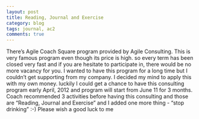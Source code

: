 ```yaml
---
layout: post
title: Reading, Journal and Exercise
category: blog
tags: journal, ac2
comments: true
---
```


There’s Agile Coach Square program provided by Agile Consulting. This is very famous program even though its price is high. so every term has been closed very fast and if you are hesitate to participate in, there would be no more vacancy for you.
I wanted to have this program for a long time but I couldn’t get supporting from my company. I decided my mind to apply this with my own money. luckily I could get a chance to have this consulting program early April, 2012 and program will start from June 11 for 3 months.
Coach recommended 3 activities before having this consulting and those are “Reading, Journal and Exercise” and I added one more thing - “stop drinking” :-)
Please wish a good luck to me
